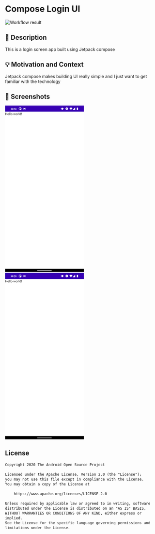 # Compose Login UI

![Workflow result](https://github.com/HenryUdorji/compose-challange/workflows/Check/badge.svg)


## :scroll: Description
This is a login screen app built using Jetpack compose


## :bulb: Motivation and Context
Jetpack compose makes building UI really simple and I just want to get familiar with the technology


## :camera_flash: Screenshots
<!-- You can add more screenshots here if you like -->
<img src="/results/screenshot_1.png" width="260">&emsp;<img src="/results/screenshot_2.png" width="260">

## License
```
Copyright 2020 The Android Open Source Project

Licensed under the Apache License, Version 2.0 (the "License");
you may not use this file except in compliance with the License.
You may obtain a copy of the License at

    https://www.apache.org/licenses/LICENSE-2.0

Unless required by applicable law or agreed to in writing, software
distributed under the License is distributed on an "AS IS" BASIS,
WITHOUT WARRANTIES OR CONDITIONS OF ANY KIND, either express or implied.
See the License for the specific language governing permissions and
limitations under the License.
```